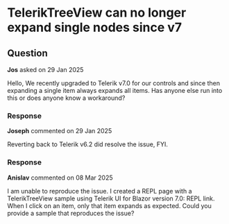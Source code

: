 # TelerikTreeView can no longer expand single nodes since v7

## Question

**Jos** asked on 29 Jan 2025

Hello, We recently upgraded to Telerik v7.0 for our controls and since then expanding a single item always expands all items. Has anyone else run into this or does anyone know a workaround?

### Response

**Joseph** commented on 29 Jan 2025

Reverting back to Telerik v6.2 did resolve the issue, FYI.

### Response

**Anislav** commented on 08 Mar 2025

I am unable to reproduce the issue. I created a REPL page with a TelerikTreeView sample using Telerik UI for Blazor version 7.0: REPL link. When I click on an item, only that item expands as expected. Could you provide a sample that reproduces the issue?
